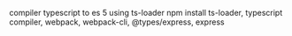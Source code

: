compiler typescript to es 5 using ts-loader
npm install ts-loader, typescript compiler, webpack, webpack-cli, @types/express, express
